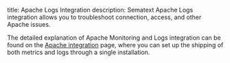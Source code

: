title: Apache Logs Integration
description: Sematext Apache Logs integration allows you to troubleshoot connection, access, and other Apache issues.

The detailed explanation of Apache Monitoring and Logs integration can be found on the [Apache integration](/docs/integration/apache-integration/) page, where you can set up the shipping of both metrics and logs through a single installation.
